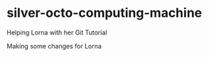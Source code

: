 # silver-octo-computing-machine

Helping Lorna with her Git Tutorial

Making some changes for Lorna
